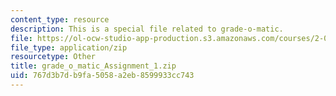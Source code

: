 ```yaml
---
content_type: resource
description: This is a special file related to grade-o-matic.
file: https://ol-ocw-studio-app-production.s3.amazonaws.com/courses/2-086-numerical-computation-for-mechanical-engineers-spring-2013/767d3b7db9fa5058a2eb8599933cc743_grade_o_matic_Assignment_1.zip
file_type: application/zip
resourcetype: Other
title: grade_o_matic_Assignment_1.zip
uid: 767d3b7d-b9fa-5058-a2eb-8599933cc743
---
```

